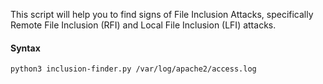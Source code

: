 This script will help you to find signs of File Inclusion Attacks, specifically Remote File Inclusion (RFI) and Local File Inclusion (LFI) attacks.

#### Syntax

```
python3 inclusion-finder.py /var/log/apache2/access.log
```
